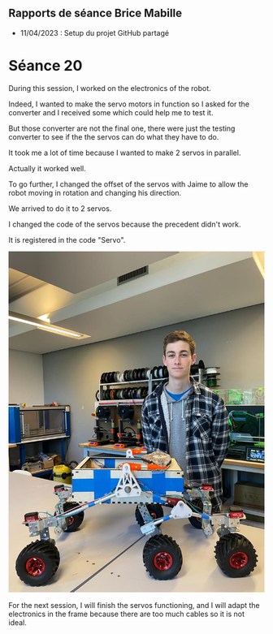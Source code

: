 ## Rapports de séance Brice Mabille

- 11/04/2023 : Setup du projet GitHub partagé

# Séance 20

During this session, I worked on the electronics of the robot.

Indeed, I wanted to make the servo motors in function so I asked for the converter and I received some which could help me to test it.

But those converter are not the final one, there were just the testing converter to see if the the servos can do what they have to do.

It took me a lot of time because I wanted to make 2 servos in parallel. 

Actually it worked well.

To go further, I changed the offset of the servos with Jaime to allow the robot moving in rotation and changing his direction. 

We arrived to do it to 2 servos. 

I changed the code of the servos because the precedent didn't work.

It is registered in the code "Servo".

![img](../../Documentation/Images/ROBOT3.jpeg)

For the next session, I will finish the servos functioning, and I will adapt the electronics in the frame because there are too much cables so it is not ideal.
